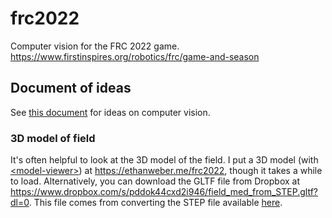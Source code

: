 # frc2022
Computer vision for the FRC 2022 game. https://www.firstinspires.org/robotics/frc/game-and-season

## Document of ideas
See [this document](https://docs.google.com/document/d/10BlNTFawGEbrFasofzRswhALcV09fiv7EoyN65pqw2g/edit?usp=sharing) for ideas on computer vision.

### 3D model of field
It's often helpful to look at the 3D model of the field. I put a 3D model (with [<model-viewer\>](https://modelviewer.dev)) at https://ethanweber.me/frc2022, though it takes a while to load. Alternatively, you can download the GLTF file from Dropbox at https://www.dropbox.com/s/pddok44cxd2i946/field_med_from_STEP.gltf?dl=0. This file comes from converting the STEP file available [here](https://www.firstinspires.org/robotics/frc/playing-field).
